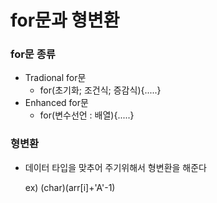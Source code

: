 # for문과 형변환

### for문 종류

* Tradional for문
  * for(초기화; 조건식; 증감식){.....}
* Enhanced for문
  * for(변수선언 : 배열){.....}

### 형변환 

* 데이터 타입을 맞추어 주기위해서 형변환을 해준다

  ex) (char)(arr[i]+'A'-1)